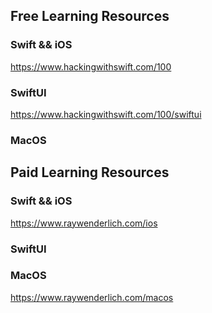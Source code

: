 ## Free Learning Resources

### Swift && iOS

https://www.hackingwithswift.com/100

### SwiftUI

https://www.hackingwithswift.com/100/swiftui

### MacOS


## Paid Learning Resources

### Swift && iOS

https://www.raywenderlich.com/ios

### SwiftUI


### MacOS

https://www.raywenderlich.com/macos
